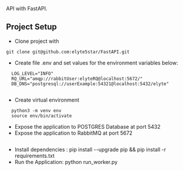 API with FastAPI.

## Project Setup

 - Clone project with

  ```
  git clone git@github.com:elyte5star/FastAPI.git
  ```
  - Create file .env and set values for the environment variables below:

  ```
    LOG_LEVEL="INFO"
    RQ_URL="amqp://rabbitUser:elyteRQ@localhost:5672/"
    DB_DNS="postgresql://userExample:54321@localhost:5432/elyte"
    
  ```
  
- Create virtual environment

```
  python3 -m venv env
  source env/bin/activate

```
- Expose the application to POSTGRES Database at port 5432
- Expose the application to RabbitMQ at port 5672

```
```
- Install dependencies : pip install --upgrade pip && pip install -r requirements.txt
- Run the Application:  python run_worker.py

```
 